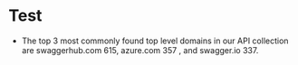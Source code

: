 Test
================

- The top 3 most commonly found top level domains in our API collection
  are swaggerhub.com 615, azure.com 357 , and swagger.io 337.
